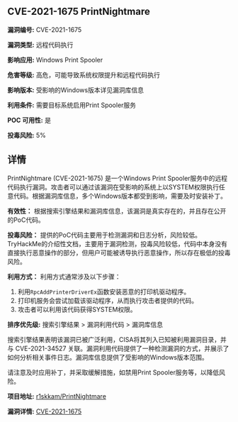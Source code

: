 ## CVE-2021-1675 PrintNightmare

**漏洞编号:** CVE-2021-1675

**漏洞类型:** 远程代码执行

**影响应用:** Windows Print Spooler

**危害等级:** 高危，可能导致系统权限提升和远程代码执行

**影响版本:** 受影响的Windows版本详见漏洞库信息

**利用条件:** 需要目标系统启用Print Spooler服务

**POC 可用性:** 是

**投毒风险:** 5%

## 详情

PrintNightmare (CVE-2021-1675) 是一个Windows Print Spooler服务中的远程代码执行漏洞。攻击者可以通过该漏洞在受影响的系统上以SYSTEM权限执行任意代码。根据漏洞库信息，多个Windows版本都受到影响，需要及时安装补丁。

**有效性：**
根据搜索引擎结果和漏洞库信息，该漏洞是真实存在的，并且存在公开的PoC代码。

**投毒风险：**
提供的PoC代码主要用于检测漏洞和日志分析，风险较低。TryHackMe的介绍性文档，主要用于漏洞检测，投毒风险较低，代码中本身没有直接执行恶意操作的部分，但用户可能被诱导执行恶意操作，所以存在极低的投毒风险。

**利用方式：**
利用方式通常涉及以下步骤：
1.  利用`RpcAddPrinterDriverEx`函数安装恶意的打印机驱动程序。
2.  打印机服务会尝试加载该驱动程序，从而执行攻击者提供的代码。
3.  攻击者可以利用该代码获得SYSTEM权限。

**排序优先级:**
搜索引擎结果 > 漏洞利用代码 > 漏洞库信息

搜索引擎结果表明该漏洞已被广泛利用，CISA将其列入已知被利用漏洞目录，并与 CVE-2021-34527 关联。漏洞利用代码提供了一种检测漏洞的方式，并展示了如何分析相关事件日志。漏洞库信息提供了受影响的Windows版本范围。

请注意及时应用补丁，并采取缓解措施，如禁用Print Spooler服务等，以降低风险。

**项目地址:** [r1skkam/PrintNightmare](https://github.com/r1skkam/PrintNightmare)

**漏洞详情:** [CVE-2021-1675](https://nvd.nist.gov/vuln/detail/CVE-2021-1675)